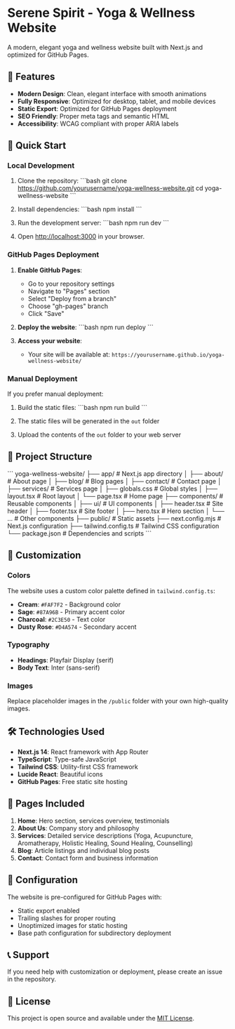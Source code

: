 # Serene Spirit - Yoga & Wellness Website

A modern, elegant yoga and wellness website built with Next.js and optimized for GitHub Pages.

## 🌟 Features

- **Modern Design**: Clean, elegant interface with smooth animations
- **Fully Responsive**: Optimized for desktop, tablet, and mobile devices
- **Static Export**: Optimized for GitHub Pages deployment
- **SEO Friendly**: Proper meta tags and semantic HTML
- **Accessibility**: WCAG compliant with proper ARIA labels

## 🚀 Quick Start

### Local Development

1. Clone the repository:
\`\`\`bash
git clone https://github.com/yourusername/yoga-wellness-website.git
cd yoga-wellness-website
\`\`\`

2. Install dependencies:
\`\`\`bash
npm install
\`\`\`

3. Run the development server:
\`\`\`bash
npm run dev
\`\`\`

4. Open [http://localhost:3000](http://localhost:3000) in your browser.

### GitHub Pages Deployment

1. **Enable GitHub Pages**:
   - Go to your repository settings
   - Navigate to "Pages" section
   - Select "Deploy from a branch"
   - Choose "gh-pages" branch
   - Click "Save"

2. **Deploy the website**:
\`\`\`bash
npm run deploy
\`\`\`

3. **Access your website**:
   - Your site will be available at: `https://yourusername.github.io/yoga-wellness-website/`

### Manual Deployment

If you prefer manual deployment:

1. Build the static files:
\`\`\`bash
npm run build
\`\`\`

2. The static files will be generated in the `out` folder
3. Upload the contents of the `out` folder to your web server

## 📁 Project Structure

\`\`\`
yoga-wellness-website/
├── app/                    # Next.js app directory
│   ├── about/             # About page
│   ├── blog/              # Blog pages
│   ├── contact/           # Contact page
│   ├── services/          # Services page
│   ├── globals.css        # Global styles
│   ├── layout.tsx         # Root layout
│   └── page.tsx           # Home page
├── components/            # Reusable components
│   ├── ui/               # UI components
│   ├── header.tsx        # Site header
│   ├── footer.tsx        # Site footer
│   ├── hero.tsx          # Hero section
│   └── ...               # Other components
├── public/               # Static assets
├── next.config.mjs       # Next.js configuration
├── tailwind.config.ts    # Tailwind CSS configuration
└── package.json          # Dependencies and scripts
\`\`\`

## 🎨 Customization

### Colors
The website uses a custom color palette defined in `tailwind.config.ts`:
- **Cream**: `#FAF7F2` - Background color
- **Sage**: `#87A96B` - Primary accent color
- **Charcoal**: `#2C3E50` - Text color
- **Dusty Rose**: `#D4A574` - Secondary accent

### Typography
- **Headings**: Playfair Display (serif)
- **Body Text**: Inter (sans-serif)

### Images
Replace placeholder images in the `/public` folder with your own high-quality images.

## 🛠️ Technologies Used

- **Next.js 14**: React framework with App Router
- **TypeScript**: Type-safe JavaScript
- **Tailwind CSS**: Utility-first CSS framework
- **Lucide React**: Beautiful icons
- **GitHub Pages**: Free static site hosting

## 📱 Pages Included

1. **Home**: Hero section, services overview, testimonials
2. **About Us**: Company story and philosophy
3. **Services**: Detailed service descriptions (Yoga, Acupuncture, Aromatherapy, Holistic Healing, Sound Healing, Counselling)
4. **Blog**: Article listings and individual blog posts
5. **Contact**: Contact form and business information

## 🔧 Configuration

The website is pre-configured for GitHub Pages with:
- Static export enabled
- Trailing slashes for proper routing
- Unoptimized images for static hosting
- Base path configuration for subdirectory deployment

## 📞 Support

If you need help with customization or deployment, please create an issue in the repository.

## 📄 License

This project is open source and available under the [MIT License](LICENSE).
